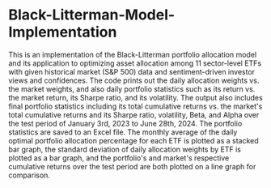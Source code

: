 # Black-Litterman-Model-Implementation

This is an implementation of the Black-Litterman portfolio allocation model and its application to optimizing asset allocation among 11 sector-level ETFs with given historical market (S&P 500) data and sentiment-driven investor views and confidences. The code prints out the daily allocation weights vs. the market weights, and also daily portfolio statistics such as its return vs. the market return, its Sharpe ratio, and its volatility. The output also includes final portfolio statistics including its total cumulative returns vs. the market's total cumulative returns and its Sharpe ratio, volatility, Beta, and Alpha over the test period of January 3rd, 2023 to June 28th, 2024. The portfolio statistics are saved to an Excel file. The monthly average of the daily optimal portfolio allocation percentage for each ETF is plotted as a stacked bar graph, the standard deviation of daily allocation weights by ETF is plotted as a bar graph, and the portfolio's and market's respective cumulative returns over the test period are both plotted on a line graph for comparison.
